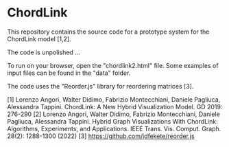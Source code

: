 # ChordLink

This repository contains the source code for a prototype system for the ChordLink model [1,2].

The code is unpolished ...

To run on your browser, open the "chordlink2.html" file.
Some examples of input files can be found in the "data" folder.

The code uses the "Reorder.js" library for reordering matrices [3]. 

[1] Lorenzo Angori, Walter Didimo, Fabrizio Montecchiani, Daniele Pagliuca, Alessandra Tappini. ChordLink: A New Hybrid Visualization Model. GD 2019: 276-290
[2] Lorenzo Angori, Walter Didimo, Fabrizio Montecchiani, Daniele Pagliuca, Alessandra Tappini. Hybrid Graph Visualizations With ChordLink: Algorithms, Experiments, and Applications. IEEE Trans. Vis. Comput. Graph. 28(2): 1288-1300 (2022)
[3] https://github.com/jdfekete/reorder.js
